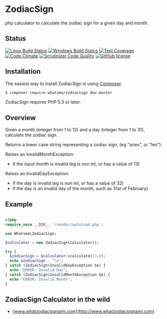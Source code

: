 # ZodiacSign
php calculator to calculate the zodiac sign for a given day and month.


## Status
[![Linux Build Status](https://img.shields.io/travis/whatsma/ZodiacSign/master.svg?label=unix%20build)](https://travis-ci.org/whatsma/ZodiacSign)
[![Windows Build Status](https://img.shields.io/appveyor/ci/whatsma/ZodiacSign/master.svg?label=windows%20build)](https://ci.appveyor.com/project/whatsma/zodiacsign)
[![Test Coverage](https://codeclimate.com/github/whatsma/ZodiacSign/badges/coverage.svg)](https://codeclimate.com/github/whatsma/ZodiacSign/coverage)
[![Code Climate](https://codeclimate.com/github/whatsma/ZodiacSign/badges/gpa.svg)](https://codeclimate.com/github/whatsma/ZodiacSign)
[![Scrutinizer Code Quality](https://scrutinizer-ci.com/g/whatsma/ZodiacSign/badges/quality-score.png)](https://scrutinizer-ci.com/g/whatsma/ZodiacSign)
[![GitHub license](https://img.shields.io/github/license/whatsma/ZodiacSign.svg)](https://github.com/whatsma/ZodiacSign/blob/master/LICENSE)

## Installation

The easiest way to install ZodiacSign is using [Composer](https://getcomposer.org/).

```bash
$ composer require whatsma/zodiacsign dev-master
```

ZodiacSign requires PHP 5.3 or later.

## Overview

Given a month (integer from 1 to 12) and a day (integer from 1 to 31), calculate the zodiac sign.

Returns a lower case string representing a zodiac sign, (eg "aries", or "leo").

Raises an InvalidMonthException:

* if the input month is invalid (eg is non int, or has a value of 13)

Raises an InvalidDayException:

* if the day is invalid (eg is non int, or has a value of 32)
* if the day is an invalid day of the month, such as 31st of February)

## Example

```php

<?php
require_once __DIR__.'/vendor/autoload.php';

use Whatsma\ZodiacSign;

$calculator = new ZodiacSign\Calculator();

try {
  $zodiacSign = $calculator->calculate(17,8);
  echo $zodiacSign . "\n";
} catch (ZodiacSign\InvalidDayException $e) {
  echo "ERROR: Invalid Day";
} catch (ZodiacSign\InvalidMonthException $e) {
  echo "ERROR: Invalid Month";
}
```

## ZodiacSign Calculator in the wild

* [www.whatzodiacsignami.com](http://www.whatzodiacsignami.com)
